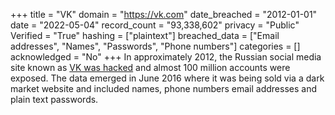 +++
title = "VK"
domain = "https://vk.com"
date_breached = "2012-01-01"
date = "2022-05-04"
record_count = "93,338,602"
privacy = "Public"
Verified = "True"
hashing = ["plaintext"]
breached_data = ["Email addresses", "Names", "Passwords", "Phone numbers"]
categories = []
acknowledged = "No"
+++
In approximately 2012, the Russian social media site known as <a href="http://motherboard.vice.com/read/another-day-another-hack-100-million-accounts-for-vk-russias-facebook" target="_blank" rel="noopener">VK was hacked</a> and almost 100 million accounts were exposed. The data emerged in June 2016 where it was being sold via a dark market website and included names, phone numbers email addresses and plain text passwords.
